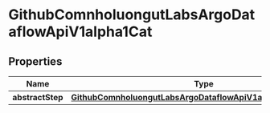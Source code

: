 

# GithubComnholuongutLabsArgoDataflowApiV1alpha1Cat


## Properties

Name | Type | Description | Notes
------------ | ------------- | ------------- | -------------
**abstractStep** | [**GithubComnholuongutLabsArgoDataflowApiV1alpha1AbstractStep**](GithubComnholuongutLabsArgoDataflowApiV1alpha1AbstractStep.md) |  |  [optional]



